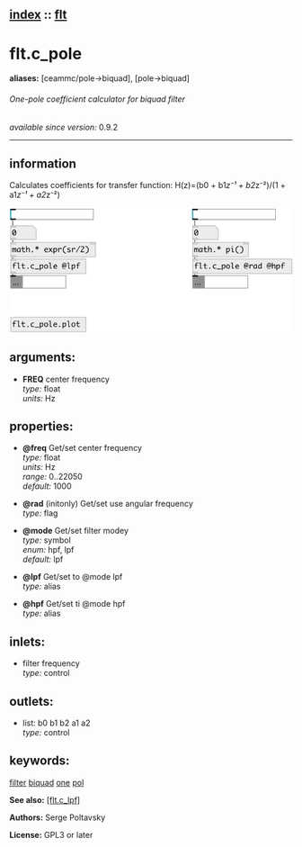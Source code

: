 [index](index.html) :: [flt](category_flt.html)
---

# flt.c_pole
**aliases:** [ceammc/pole-&gt;biquad], [pole-&gt;biquad]


###### One-pole coefficient calculator for biquad filter

*available since version:* 0.9.2

---


## information
Calculates coefficients for transfer function: H(z)=(b0 + b1*z⁻¹ + b2*z⁻²)/(1 + a1*z⁻¹ + a2*z⁻²)


[![example](../examples/img/flt.c_pole.jpg)](../examples/pd/flt.c_pole.pd)



## arguments:

* **FREQ**
center frequency<br>
_type:_ float<br>
_units:_ Hz<br>





## properties:

* **@freq** 
Get/set center frequency<br>
_type:_ float<br>
_units:_ Hz<br>
_range:_ 0..22050<br>
_default:_ 1000<br>

* **@rad** (initonly)
Get/set use angular frequency<br>
_type:_ flag<br>

* **@mode** 
Get/set filter modey<br>
_type:_ symbol<br>
_enum:_ hpf, lpf<br>
_default:_ lpf<br>

* **@lpf** 
Get/set to @mode lpf<br>
_type:_ alias<br>

* **@hpf** 
Get/set ti @mode hpf<br>
_type:_ alias<br>



## inlets:

* filter frequency<br>
_type:_ control



## outlets:

* list: b0 b1 b2 a1 a2<br>
_type:_ control



## keywords:

[filter](keywords/filter.html)
[biquad](keywords/biquad.html)
[one](keywords/one.html)
[pol](keywords/pol.html)



**See also:**
[\[flt.c_lpf\]](flt.c_lpf.html)




**Authors:** Serge Poltavsky




**License:** GPL3 or later





